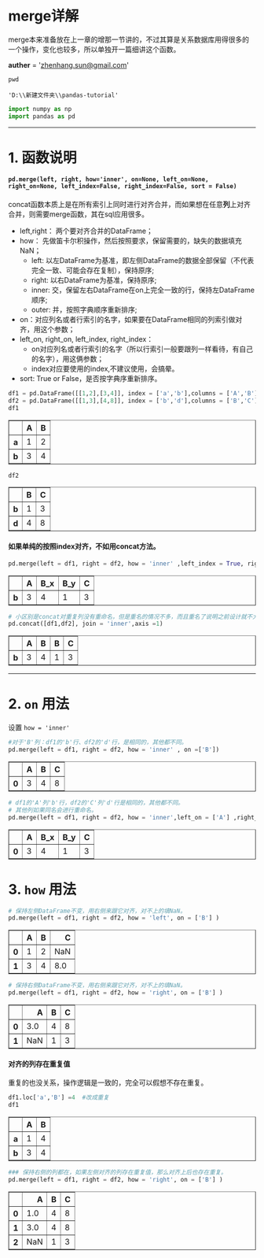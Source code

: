 # merge详解
merge本来准备放在上一章的增那一节讲的，不过其算是关系数据库用得很多的一个操作，变化也较多，所以单独开一篇细讲这个函数。
    
__auther__ = 'zhenhang.sun@gmail.com'


```python
pwd
```




    'D:\\新建文件夹\\pandas-tutorial'




```python
import numpy as np
import pandas as pd
```

----
# 1. 函数说明

#### `pd.merge(left, right, how='inner', on=None, left_on=None, right_on=None, left_index=False, right_index=False, sort = False)`
concat函数本质上是在所有索引上同时进行对齐合并，而如果想在任意**列**上对齐合并，则需要merge函数，其在sql应用很多。
- left,right： 两个要对齐合并的DataFrame；
- how： 先做笛卡尔积操作，然后按照要求，保留需要的，缺失的数据填充NaN；
   - left: 以左DataFrame为基准，即左侧DataFrame的数据全部保留（不代表完全一致、可能会存在复制），保持原序;
   - right: 以右DataFrame为基准，保持原序;
   - inner: 交，保留左右DataFrame在on上完全一致的行，保持左DataFrame顺序;
   - outer: 并，按照字典顺序重新排序;
- on：对应列名或者行索引的名字，如果要在DataFrame相同的列索引做对齐，用这个参数；
- left_on, right_on, left_index, right_index：
   - on对应列名或者行索引的名字（所以行索引一般要跟列一样看待，有自己的名字），用这俩参数；
   - index对应要使用的index,不建议使用，会搞晕。
- sort: True or False，是否按字典序重新排序。


```python
df1 = pd.DataFrame([[1,2],[3,4]], index = ['a','b'],columns = ['A','B'])
df2 = pd.DataFrame([[1,3],[4,8]], index = ['b','d'],columns = ['B','C'])
df1
```




<div>
<style scoped>
    .dataframe tbody tr th:only-of-type {
        vertical-align: middle;
    }

    .dataframe tbody tr th {
        vertical-align: top;
    }

    .dataframe thead th {
        text-align: right;
    }
</style>
<table border="1" class="dataframe">
  <thead>
    <tr style="text-align: right;">
      <th></th>
      <th>A</th>
      <th>B</th>
    </tr>
  </thead>
  <tbody>
    <tr>
      <th>a</th>
      <td>1</td>
      <td>2</td>
    </tr>
    <tr>
      <th>b</th>
      <td>3</td>
      <td>4</td>
    </tr>
  </tbody>
</table>
</div>




```python
df2
```




<div>
<style scoped>
    .dataframe tbody tr th:only-of-type {
        vertical-align: middle;
    }

    .dataframe tbody tr th {
        vertical-align: top;
    }

    .dataframe thead th {
        text-align: right;
    }
</style>
<table border="1" class="dataframe">
  <thead>
    <tr style="text-align: right;">
      <th></th>
      <th>B</th>
      <th>C</th>
    </tr>
  </thead>
  <tbody>
    <tr>
      <th>b</th>
      <td>1</td>
      <td>3</td>
    </tr>
    <tr>
      <th>d</th>
      <td>4</td>
      <td>8</td>
    </tr>
  </tbody>
</table>
</div>



#### 如果单纯的按照index对齐，不如用concat方法。


```python
pd.merge(left = df1, right = df2, how = 'inner' ,left_index = True, right_index = True)
```




<div>
<style scoped>
    .dataframe tbody tr th:only-of-type {
        vertical-align: middle;
    }

    .dataframe tbody tr th {
        vertical-align: top;
    }

    .dataframe thead th {
        text-align: right;
    }
</style>
<table border="1" class="dataframe">
  <thead>
    <tr style="text-align: right;">
      <th></th>
      <th>A</th>
      <th>B_x</th>
      <th>B_y</th>
      <th>C</th>
    </tr>
  </thead>
  <tbody>
    <tr>
      <th>b</th>
      <td>3</td>
      <td>4</td>
      <td>1</td>
      <td>3</td>
    </tr>
  </tbody>
</table>
</div>




```python
# 小区别是concat对重复列没有重命名，但是重名的情况不多，而且重名了说明之前设计就不大合理。
pd.concat([df1,df2], join = 'inner',axis =1)  
```




<div>
<style scoped>
    .dataframe tbody tr th:only-of-type {
        vertical-align: middle;
    }

    .dataframe tbody tr th {
        vertical-align: top;
    }

    .dataframe thead th {
        text-align: right;
    }
</style>
<table border="1" class="dataframe">
  <thead>
    <tr style="text-align: right;">
      <th></th>
      <th>A</th>
      <th>B</th>
      <th>B</th>
      <th>C</th>
    </tr>
  </thead>
  <tbody>
    <tr>
      <th>b</th>
      <td>3</td>
      <td>4</td>
      <td>1</td>
      <td>3</td>
    </tr>
  </tbody>
</table>
</div>



--- 
# 2. `on` 用法
设置 `how = 'inner'`


```python
#对于'B'列：df1的'b'行、df2的'd'行，是相同的，其他都不同。 
pd.merge(left = df1, right = df2, how = 'inner' , on =['B']) 
```




<div>
<style scoped>
    .dataframe tbody tr th:only-of-type {
        vertical-align: middle;
    }

    .dataframe tbody tr th {
        vertical-align: top;
    }

    .dataframe thead th {
        text-align: right;
    }
</style>
<table border="1" class="dataframe">
  <thead>
    <tr style="text-align: right;">
      <th></th>
      <th>A</th>
      <th>B</th>
      <th>C</th>
    </tr>
  </thead>
  <tbody>
    <tr>
      <th>0</th>
      <td>3</td>
      <td>4</td>
      <td>8</td>
    </tr>
  </tbody>
</table>
</div>




```python
# df1的'A'列'b'行，df2的'C'列'd'行是相同的，其他都不同。
# 其他列如果同名会进行重命名。
pd.merge(left = df1, right = df2, how = 'inner',left_on = ['A'] ,right_on = ['C'])
```




<div>
<style scoped>
    .dataframe tbody tr th:only-of-type {
        vertical-align: middle;
    }

    .dataframe tbody tr th {
        vertical-align: top;
    }

    .dataframe thead th {
        text-align: right;
    }
</style>
<table border="1" class="dataframe">
  <thead>
    <tr style="text-align: right;">
      <th></th>
      <th>A</th>
      <th>B_x</th>
      <th>B_y</th>
      <th>C</th>
    </tr>
  </thead>
  <tbody>
    <tr>
      <th>0</th>
      <td>3</td>
      <td>4</td>
      <td>1</td>
      <td>3</td>
    </tr>
  </tbody>
</table>
</div>



# 3. `how` 用法


```python
# 保持左侧DataFrame不变，用右侧来跟它对齐，对不上的填NaN。
pd.merge(left = df1, right = df2, how = 'left', on = ['B'] )
```




<div>
<style scoped>
    .dataframe tbody tr th:only-of-type {
        vertical-align: middle;
    }

    .dataframe tbody tr th {
        vertical-align: top;
    }

    .dataframe thead th {
        text-align: right;
    }
</style>
<table border="1" class="dataframe">
  <thead>
    <tr style="text-align: right;">
      <th></th>
      <th>A</th>
      <th>B</th>
      <th>C</th>
    </tr>
  </thead>
  <tbody>
    <tr>
      <th>0</th>
      <td>1</td>
      <td>2</td>
      <td>NaN</td>
    </tr>
    <tr>
      <th>1</th>
      <td>3</td>
      <td>4</td>
      <td>8.0</td>
    </tr>
  </tbody>
</table>
</div>




```python
# 保持右侧DataFrame不变，用右侧来跟它对齐，对不上的填NaN。
pd.merge(left = df1, right = df2, how = 'right', on = ['B'] )
```




<div>
<style scoped>
    .dataframe tbody tr th:only-of-type {
        vertical-align: middle;
    }

    .dataframe tbody tr th {
        vertical-align: top;
    }

    .dataframe thead th {
        text-align: right;
    }
</style>
<table border="1" class="dataframe">
  <thead>
    <tr style="text-align: right;">
      <th></th>
      <th>A</th>
      <th>B</th>
      <th>C</th>
    </tr>
  </thead>
  <tbody>
    <tr>
      <th>0</th>
      <td>3.0</td>
      <td>4</td>
      <td>8</td>
    </tr>
    <tr>
      <th>1</th>
      <td>NaN</td>
      <td>1</td>
      <td>3</td>
    </tr>
  </tbody>
</table>
</div>



####  对齐的列存在重复值
重复的也没关系，操作逻辑是一致的，完全可以假想不存在重复。


```python
df1.loc['a','B'] =4  #改成重复
df1
```




<div>
<style scoped>
    .dataframe tbody tr th:only-of-type {
        vertical-align: middle;
    }

    .dataframe tbody tr th {
        vertical-align: top;
    }

    .dataframe thead th {
        text-align: right;
    }
</style>
<table border="1" class="dataframe">
  <thead>
    <tr style="text-align: right;">
      <th></th>
      <th>A</th>
      <th>B</th>
    </tr>
  </thead>
  <tbody>
    <tr>
      <th>a</th>
      <td>1</td>
      <td>4</td>
    </tr>
    <tr>
      <th>b</th>
      <td>3</td>
      <td>4</td>
    </tr>
  </tbody>
</table>
</div>




```python
### 保持右侧的列都在，如果左侧对齐的列存在重复值，那么对齐上后也存在重复。
pd.merge(left = df1, right = df2, how = 'right', on = ['B'] )
```




<div>
<style scoped>
    .dataframe tbody tr th:only-of-type {
        vertical-align: middle;
    }

    .dataframe tbody tr th {
        vertical-align: top;
    }

    .dataframe thead th {
        text-align: right;
    }
</style>
<table border="1" class="dataframe">
  <thead>
    <tr style="text-align: right;">
      <th></th>
      <th>A</th>
      <th>B</th>
      <th>C</th>
    </tr>
  </thead>
  <tbody>
    <tr>
      <th>0</th>
      <td>1.0</td>
      <td>4</td>
      <td>8</td>
    </tr>
    <tr>
      <th>1</th>
      <td>3.0</td>
      <td>4</td>
      <td>8</td>
    </tr>
    <tr>
      <th>2</th>
      <td>NaN</td>
      <td>1</td>
      <td>3</td>
    </tr>
  </tbody>
</table>
</div>



